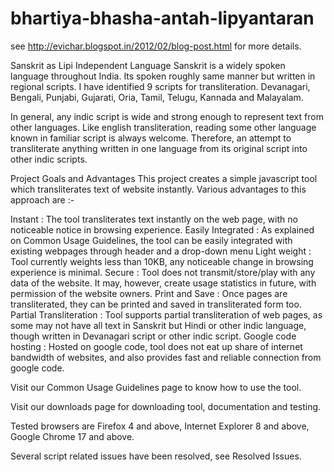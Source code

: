 # bhartiya-bhasha-antah-lipyantaran

see http://evichar.blogspot.in/2012/02/blog-post.html for more details.

Sanskrit as Lipi Independent Language
  Sanskrit is a widely spoken language throughout India. Its spoken roughly same manner but written in regional scripts. I have identified 9 scripts for transliteration. Devanagari, Bengali, Punjabi, Gujarati, Oria, Tamil, Telugu, Kannada and Malayalam.

In general, any indic script is wide and strong enough to represent text from other languages. Like english transliteration, reading some other language known in familiar script is always welcome. Therefore, an attempt to transliterate anything written in one language from its original script into other indic scripts.

Project Goals and Advantages
  This project creates a simple javascript tool which transliterates text of website instantly. Various advantages to this approach are :-

  Instant : The tool transliterates text instantly on the web page, with no noticeable notice in browsing experience.
  Easily Integrated : As explained on Common Usage Guidelines, the tool can be easily integrated with existing webpages through header and a drop-down menu
  Light weight : Tool currently weights less than 10KB, any noticeable change in browsing experience is minimal.
  Secure : Tool does not transmit/store/play with any data of the website. It may, however, create usage statistics in future, with permission of the website owners.
  Print and Save : Once pages are transliterated, they can be printed and saved in transliterated form too.
  Partial Transliteration : Tool supports partial transliteration of web pages, as some may not have all text in Sanskrit but Hindi or other indic language, though written in Devanagari script or other indic script.
  Google code hosting : Hosted on google code, tool does not eat up share of internet bandwidth of websites, and also provides fast and reliable connection from google code.
  
Visit our Common Usage Guidelines page to know how to use the tool.
  
Visit our downloads page for downloading tool, documentation and testing.

Tested browsers are Firefox 4 and above, Internet Explorer 8 and above, Google Chrome 17 and above.

Several script related issues have been resolved, see Resolved Issues.
